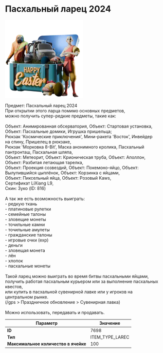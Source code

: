 # Пасхальный ларец 2024

![Item Image](../img/7698.webp?raw=true)

Предмет: Пасхальный ларец 2024<br>При открытии этого ларца помимо основных предметов,<br>можно получить супер-редкие предметы, такие как:<br><br>Объект: Анимированная обсерватория, Объект: Стартовая установка, Объект: Пасхальные домики, Игрушка пришельца;<br>Рюкзак 'Космические приключения', Мини-ракета 'Восток', Инвейдер на спину, Пришелец в рюкзаке,<br>Рюкзак 'Морковка 8-Bit', Маска анонимного кролика, Пасхальный пантронташ, Пасхальная шляпа,<br>Объект: Метеорит, Объект: Крионическая труба, Объект: Аполлон, Объект: Разбитая летающая тарелка,<br>Объект: Проекция созвездий, Объект: Покемоно-яйцо, Объект: Вылупившийся цыплёнок, Объект: Корзинка с яйцами,<br>Объект: Пиксельный яйца, Объект: Розовый Kaws,<br>Сертификат LiXiang L9,<br>Скин: Зуко (ID: 816)<br><br>А так же есть возможность выиграть:<br>- редкую ткань<br>- платиновые рулетки<br>- семейные талоны<br>- зловещие монеты<br>- точильные камни<br>- точильные амулеты<br>- гражданские талоны<br>- игровые очки (exp)<br>- деньги<br>- зловещая монета<br>- лён<br>- хлопок<br>- пасхальные монеты<br><br>Такой ларец можно выиграть во время битвы пасхальными яйцами,<br>получить работая пасхальным курьером или за выполнение пасхальных квестов,<br>или купить в пасхальной сувенирной лавке или у игроков на центральном рынке.<br>(/gps > Праздничное обновление > Сувенирная лавка)<br><br>Можно использовать, передавать и продавать.


| Параметр | Значение |
|----------|----------|
| **ID** | 7698 |
| **Тип** | ITEM_TYPE_LAREC |
| **Максимальное количество в ячейке** | 100 |

